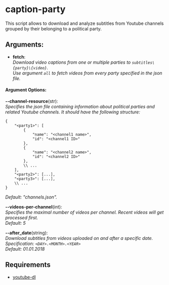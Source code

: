 # caption-party

This script allows to download and analyze subtitles from Youtube
channels grouped by their belonging to a political party.


## Arguments:  

- **fetch**:  
*Download video captions from one or multiple parties to
`subtitles\{party}\{video}`.  
Use argument `all` to fetch videos
from every party specified in the json file.*


#### Argument Options:  

**--channel-resource**(str):  
*Specifies the json file containing information about political parties
and related Youtube channels.
It should have the following structure:*
```json5
{
    "<party1>": [
        {
            "name": "<channel1 name>",
            "id": "<channel1 ID>"
        },
        {
            "name": "<channel2 name>",
            "id": "<channel2 ID>"
        },
        \\ ...
    ],
    "<party2>": [...],
    "<party3>": [...],
    \\ ...
}
 ```
*Default: "channels.json".*


**--videos-per-channel**(int):  
*Specifies the maximal number of videos per channel.
Recent videos will get processed first.  
Default: 5*


**--after_date**(string):  
*Download subtitles from videos uploaded on and after a specific date.  
Specification: `<DAY>.<MONTH>.<YEAR>`  
Default: 01.01.2018*

## Requirements
- [youtube-dl](https://github.com/rg3/youtube-dl)
